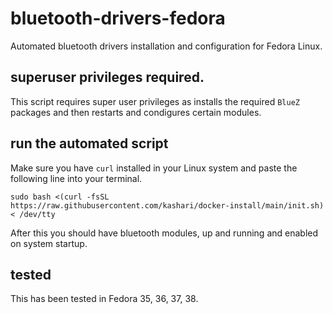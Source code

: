 # bluetooth-drivers-fedora
Automated bluetooth drivers installation and configuration for Fedora Linux.

## superuser privileges required.
This script requires super user privileges as installs the required `BlueZ` packages and then restarts and condigures certain modules.

## run the automated script
Make sure you have `curl` installed in your Linux system and paste the following line into your terminal.
```shell
sudo bash <(curl -fsSL https://raw.githubusercontent.com/kashari/docker-install/main/init.sh) < /dev/tty
```
After this you should have bluetooth modules, up and running and enabled on system startup.

## tested
This has been tested in Fedora 35, 36, 37, 38.
